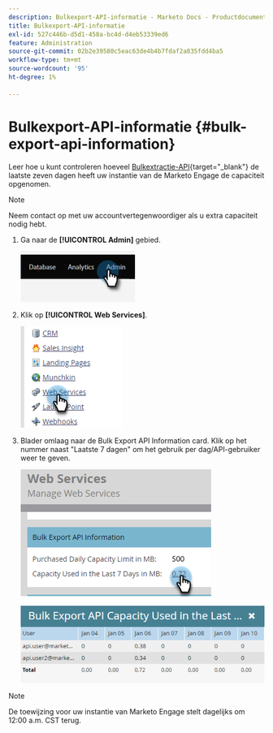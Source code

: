 ```yaml
---
description: Bulkexport-API-informatie - Marketo Docs - Productdocumentatie
title: Bulkexport-API-informatie
exl-id: 527c446b-d5d1-458a-bc4d-d4eb53339ed6
feature: Administration
source-git-commit: 02b2e39580c5eac63de4b4b7fdaf2a835fdd4ba5
workflow-type: tm+mt
source-wordcount: '95'
ht-degree: 1%

---
```


# Bulkexport-API-informatie {#bulk-export-api-information}

Leer hoe u kunt controleren hoeveel [Bulkextractie-API](https://developers.marketo.com/rest-api/bulk-extract/){target="_blank"} de laatste zeven dagen heeft uw instantie van de Marketo Engage de capaciteit opgenomen.

>[!NOTE]
>
>Neem contact op met uw accountvertegenwoordiger als u extra capaciteit nodig hebt.

1. Ga naar de **[!UICONTROL Admin]** gebied.

   ![](assets/bulk-export-api-information-1.png)

1. Klik op **[!UICONTROL Web Services]**.

   ![](assets/bulk-export-api-information-2.png)

1. Blader omlaag naar de Bulk Export API Information card. Klik op het nummer naast &quot;Laatste 7 dagen&quot; om het gebruik per dag/API-gebruiker weer te geven.

   ![](assets/bulk-export-api-information-3.png)

   ![](assets/bulk-export-api-information-4.png)

>[!NOTE]
>
>De toewijzing voor uw instantie van Marketo Engage stelt dagelijks om 12:00 a.m. CST terug.

